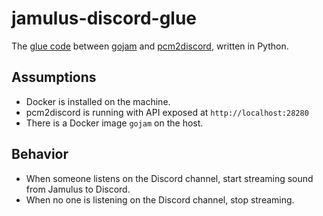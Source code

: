# jamulus-discord-glue
The [glue code](https://en.wikipedia.org/wiki/Glue_code) between [gojam](https://github.com/dtinth/gojam) and [pcm2discord](https://github.com/dtinth/pcm2discord), written in Python.

## Assumptions

- Docker is installed on the machine.
- pcm2discord is running with API exposed at `http://localhost:28280`
- There is a Docker image `gojam` on the host.

## Behavior

- When someone listens on the Discord channel, start streaming sound from Jamulus to Discord.
- When no one is listening on the Discord channel, stop streaming.
